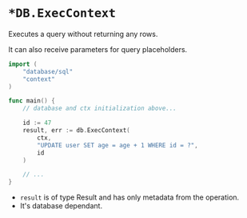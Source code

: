 # `*DB.ExecContext`
Executes a query without returning any rows.  
  
It can also receive parameters for query placeholders.
```go
import (
    "database/sql"
    "context"
)

func main() {
    // database and ctx initialization above...

    id := 47
    result, err := db.ExecContext(
        ctx,
        "UPDATE user SET age = age + 1 WHERE id = ?",
        id
    )

    // ...
}
```
- `result` is of type Result and has only metadata from the operation.
- It's database dependant.
